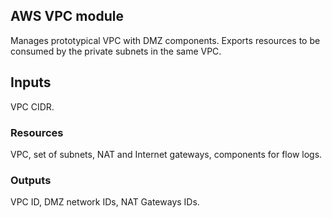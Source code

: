 ## AWS VPC module
Manages prototypical VPC with DMZ components. Exports resources to be consumed by the private subnets in the same VPC.

## Inputs
VPC CIDR.

### Resources
VPC, set of subnets, NAT and Internet gateways, components for flow logs.

### Outputs
VPC ID, DMZ network IDs, NAT Gateways IDs.